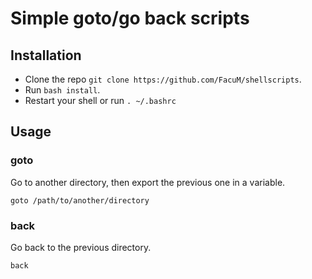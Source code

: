 # Simple goto/go back scripts

## Installation

 - Clone the repo `git clone https://github.com/FacuM/shellscripts`.
 - Run `bash install`.
 - Restart your shell or run `. ~/.bashrc`

## Usage
 
### goto

Go to another directory, then export the previous one in a variable.

`goto /path/to/another/directory`

### back

Go back to the previous directory.

`back`
